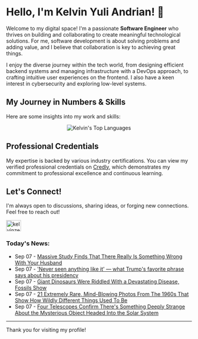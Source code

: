 # Hello, I'm Kelvin Yuli Andrian! 👋

Welcome to my digital space! I'm a passionate **Software Engineer** who thrives on building and collaborating to create meaningful technological solutions. For me, software development is about solving problems and adding value, and I believe that collaboration is key to achieving great things.

I enjoy the diverse journey within the tech world, from designing efficient backend systems and managing infrastructure with a DevOps approach, to crafting intuitive user experiences on the frontend. I also have a keen interest in cybersecurity and exploring low-level systems.

## My Journey in Numbers & Skills

Here are some insights into my work and skills:

<p align="center">
  <img src="https://github-readme-stats.vercel.app/api/top-langs/?username=kelvinzer0&layout=compact&theme=radical" alt="Kelvin's Top Languages" />
</p>

## Professional Credentials

My expertise is backed by various industry certifications. You can view my verified professional credentials on [Credly](https://www.credly.com/users/kelvin-yuli-andrian/badges), which demonstrates my commitment to professional excellence and continuous learning.

## Let's Connect!

I'm always open to discussions, sharing ideas, or forging new connections. Feel free to reach out!

<p align="left">
    <a href="https://linkedin.com/in/kelvinzero" target="blank"><img align="center" src="https://cdn.jsdelivr.net/npm/simple-icons@3.0.1/icons/linkedin.svg" alt="kelvinzero" height="30" width="40" /></a>
</p>

### Today's News:

<!-- feed start -->
- Sep 07 - [Massive Study Finds That There Really Is Something Wrong With Your Husband](https://www.yahoo.com/news/articles/massive-study-finds-really-something-134527259.html)
- Sep 07 - ['Never seen anything like it' — what Trump's favorite phrase says about his presidency](https://www.yahoo.com/news/articles/never-seen-anything-trumps-favorite-124043794.html)
- Sep 07 - [Giant Dinosaurs Were Riddled With a Devastating Disease, Fossils Show](https://www.yahoo.com/news/articles/giant-dinosaurs-were-riddled-devastating-120029946.html)
- Sep 07 - [21 Extremely Rare, Mind-Blowing Photos From The 1960s That Show How Wildly Different Things Used To Be](https://www.yahoo.com/lifestyle/articles/21-extremely-rare-mind-blowing-103107121.html)
- Sep 07 - [Four Telescopes Confirm There's Something Deeply Strange About the Mysterious Object Headed Into the Solar System](https://www.yahoo.com/news/articles/four-telescopes-confirm-theres-something-100023490.html)
<!-- feed end -->

---

Thank you for visiting my profile!

